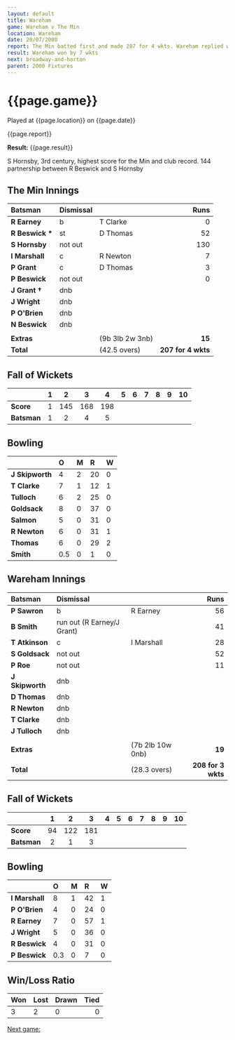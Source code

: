 ```yaml
---
layout: default
title: Wareham
game: Wareham v The Min
location: Wareham
date: 20/07/2000
report: The Min batted first and made 207 for 4 wkts. Wareham replied with 208 for 3 wkts
result: Wareham won by 7 wkts
next: broadway-and-horton
parent: 2000 Fixtures
---
```


# {{page.game}}

Played at {{page.location}} on {{page.date}}

{{page.report}}

**Result:** {{page.result}}

S Hornsby, 3rd century, highest score for the Min and club record. 144 partnership between R Beswick and S Hornsby

## The Min Innings

| Batsman | Dismissal |  | Runs |
|:---|:---|---|---:|
| **R Earney** | b | T Clarke | 0 |
| **R Beswick &#42;** | st | D Thomas | 52 |
| **S Hornsby** | not out |  | 130 |
| **I Marshall** | c | R Newton | 7 |
| **P Grant** | c | D Thomas | 3 |
| **P Beswick** | not out |  | 0 |
| **J Grant &#8224;** | dnb |  |  |
| **J Wright** | dnb |  |  |
| **P O'Brien** | dnb |  |  |
| **N Beswick** | dnb |  |  |
|  |  |  |  |
| **Extras** | | (9b 3lb 2w 3nb) | **15** |
| **Total** | | (42.5 overs) | ****207 for 4 wkts**** |

## Fall of Wickets

| | 1 | 2 | 3 | 4 | 5 | 6 | 7 | 8 | 9 | 10 |
|---|:---:|:---:|:---:|:---:|:---:|:---:|:---:|:---:|:---:|:---:|
| **Score** | 1 | 145 | 168 | 198 |  |  |  |  |  |  |
| **Batsman** | 1 | 2 | 4 | 5 |  |  |  |  |  |  |

## Bowling

| | O | M | R | W |
|---|:---|:---|:---|:---|
| **J Skipworth** | 4 | 2 | 20 | 0 |
| **T Clarke** | 7 | 1 | 12 | 1 |
| **Tulloch** | 6 | 2 | 25 | 0 |
| **Goldsack** | 8 | 0 | 37 | 0 |
| **Salmon** | 5 | 0 | 31 | 0 |
| **R Newton** | 6 | 0 | 31 | 1 |
| **Thomas** | 6 | 0 | 29 | 2 |
| **Smith** | 0.5 | 0 | 1 | 0 |

## Wareham Innings

| Batsman | Dismissal |  | Runs |
|:---|:---|---|---:|
| **P Sawron** | b | R Earney | 56 |
| **B Smith** | run out (R Earney/J Grant) |  | 41 |
| **T Atkinson** | c | I Marshall | 28 |
| **S Goldsack** | not out |  | 52 |
| **P Roe** | not out |  | 11 |
| **J Skipworth** | dnb |  |  |
| **D Thomas** | dnb |  |  |
| **R Newton** | dnb |  |  |
| **T Clarke** | dnb |  |  |
| **J Tulloch** | dnb |  |  |
|  |  |  |  |
| **Extras** | | (7b 2lb 10w 0nb) | **19** |
| **Total** | | (28.3 overs) | ****208 for 3 wkts**** |

## Fall of Wickets

| | 1 | 2 | 3 | 4 | 5 | 6 | 7 | 8 | 9 | 10 |
|---|:---:|:---:|:---:|:---:|:---:|:---:|:---:|:---:|:---:|:---:|
| **Score** | 94 | 122 | 181 |  |  |  |  |  |  |  |
| **Batsman** | 2 | 1 | 3 |  |  |  |  |  |  |  |

## Bowling

| | O | M | R | W |
|---|:---|:---|:---|:---|
| **I Marshall** | 8 | 1 | 42 | 1 |
| **P O'Brien** | 4 | 0 | 24 | 0 |
| **R Earney** | 7 | 0 | 57 | 1 |
| **J Wright** | 5 | 0 | 36 | 0 |
| **R Beswick** | 4 | 0 | 31 | 0 |
| **P Beswick** | 0.3 | 0 | 7 | 0 |

## Win/Loss Ratio

| Won | Lost | Drawn | Tied |
|:---|:---|:---|---:|
| 3 | 2 | 0 | 0 |

[Next game:]({{page.next}})